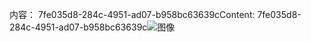 <span data-ttu-id="e8686-101">内容： 7fe035d8-284c-4951-ad07-b958bc63639c</span><span class="sxs-lookup"><span data-stu-id="e8686-101">Content: 7fe035d8-284c-4951-ad07-b958bc63639c</span></span>![图像](003ee3e5-87e0-40db-8548-5c0092bb2776.png)
